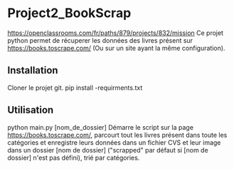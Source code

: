 # Project2_BookScrap
 https://openclassrooms.com/fr/paths/879/projects/832/mission
Ce projet python permet de récuperer les données des livres présent sur https://books.toscrape.com/ (Ou sur un site ayant la même configuration).

## Installation
Cloner le projet git.
pip install -requirments.txt

## Utilisation
python main.py [nom_de_dossier]
Démarre le script sur la page https://books.toscrape.com/, parcourt tout les livres présent dans toute les catégories et enregistre leurs données dans un fichier CVS et leur image dans un dossier [nom de dossier] ("scrapped" par défaut si [nom de dossier] n'est pas défini), trié par catégories.